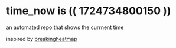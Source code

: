 # time_now is (( 1724734800150 ))

an automated repo that shows the currnent time

inspired by [breakingheatmap](https://github.com/breakingheatmap/breakingheatmap)